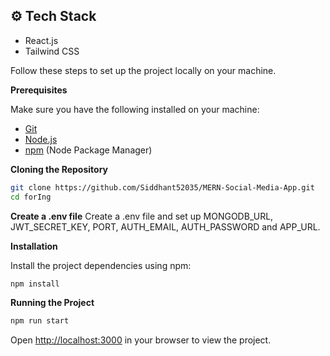 ## <a name="tech-stack">⚙️ Tech Stack</a>

- React.js
- Tailwind CSS

Follow these steps to set up the project locally on your machine.

**Prerequisites**

Make sure you have the following installed on your machine:

- [Git](https://git-scm.com/)
- [Node.js](https://nodejs.org/en)
- [npm](https://www.npmjs.com/) (Node Package Manager)

**Cloning the Repository**

```bash
git clone https://github.com/Siddhant52035/MERN-Social-Media-App.git
cd forIng
```
**Create a .env file**
Create a .env file and set up MONGODB_URL, JWT_SECRET_KEY, PORT, AUTH_EMAIL, AUTH_PASSWORD and APP_URL.

**Installation**

Install the project dependencies using npm:

```bash
npm install
```

**Running the Project**

```bash
npm run start
```

Open [http://localhost:3000](http://localhost:3000) in your browser to view the project.
